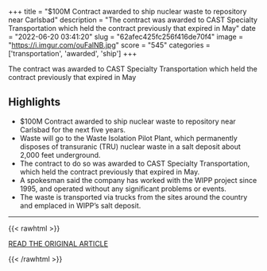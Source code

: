 +++
title = "$100M Contract awarded to ship nuclear waste to repository near Carlsbad"
description = "The contract was awarded to CAST Specialty Transportation which held the contract previously that expired in May"
date = "2022-06-20 03:41:20"
slug = "62afec425fc256f416de70f4"
image = "https://i.imgur.com/ouFalNB.jpg"
score = "545"
categories = ['transportation', 'awarded', 'ship']
+++

The contract was awarded to CAST Specialty Transportation which held the contract previously that expired in May

## Highlights

- $100M Contract awarded to ship nuclear waste to repository near Carlsbad for the next five years.
- Waste will go to the Waste Isolation Pilot Plant, which permanently disposes of transuranic (TRU) nuclear waste in a salt deposit about 2,000 feet underground.
- The contract to do so was awarded to CAST Specialty Transportation, which held the contract previously that expired in May.
- A spokesman said the company has worked with the WIPP project since 1995, and operated without any significant problems or events.
- The waste is transported via trucks from the sites around the country and emplaced in WIPP’s salt deposit.

---

{{< rawhtml >}}
  <p class="article-category">
    <a target="_blank" href="https://www.currentargus.com/story/news/2022/06/18/nuclear-waste-repository-carlsbad-waste-isolation-pilot-plant/65361506007/">READ THE ORIGINAL ARTICLE</a>
  </p>
{{< /rawhtml >}}
